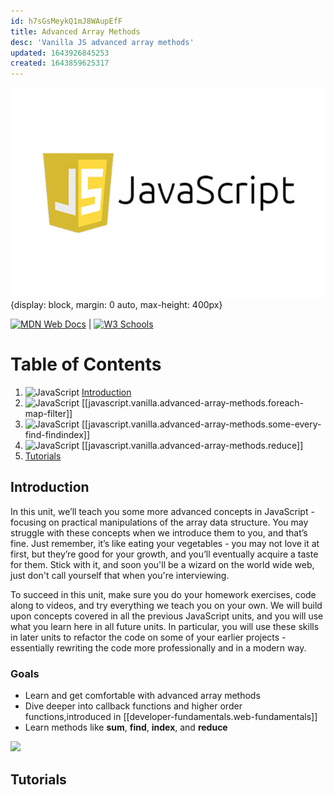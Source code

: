 ```yaml
---
id: h7sGsMeykQ1mJ8WAupEfF
title: Advanced Array Methods
desc: 'Vanilla JS advanced array methods'
updated: 1643926845253
created: 1643859625317
---
```


![javascript](/assets/images/javaScript.jpeg){display: block, margin: 0 auto, max-height: 400px}

[![MDN Web Docs](https://img.shields.io/badge/MDN_Web_Docs-black?style=flat&logo=mdnwebdocs&logoColor=white)](https://developer.mozilla.org/en-US/docs/Web/JavaScript) |
[![W3 Schools](https://img.shields.io/badge/W3Schools-6DA55F?style=flat&logo=w3c&logoColor=white)](https://www.w3schools.com/js/default.asp)

# Table of Contents

1. ![JavaScript](https://img.shields.io/badge/javascript-%23323330.svg?style=flat&logo=javascript&logoColor=%23F7DF1E) [Introduction](#introduction)
2. ![JavaScript](https://img.shields.io/badge/javascript-%23323330.svg?style=flat&logo=javascript&logoColor=%23F7DF1E) [[javascript.vanilla.advanced-array-methods.foreach-map-filter]]
3. ![JavaScript](https://img.shields.io/badge/javascript-%23323330.svg?style=flat&logo=javascript&logoColor=%23F7DF1E) [[javascript.vanilla.advanced-array-methods.some-every-find-findindex]]
4. ![JavaScript](https://img.shields.io/badge/javascript-%23323330.svg?style=flat&logo=javascript&logoColor=%23F7DF1E) [[javascript.vanilla.advanced-array-methods.reduce]]
5. [Tutorials](#tutorials)

## Introduction

In this unit, we’ll teach you some more advanced concepts in JavaScript - focusing on practical manipulations of the array data structure. You may struggle with these concepts when we introduce them to you, and that’s fine. Just remember, it’s like eating your vegetables - you may not love it at first, but they’re good for your growth, and you’ll eventually acquire a taste for them. Stick with it, and soon you'll be a wizard on the world wide web, just don't call yourself that when you're interviewing.

To succeed in this unit, make sure you do your homework exercises, code along to videos, and try everything we teach you on your own. We will build upon concepts covered in all the previous JavaScript units, and you will use what you learn here in all future units. In particular, you will use these skills in later units to refactor the code on some of your earlier projects - essentially rewriting the code more professionally and in a modern way.

### Goals

- Learn and get comfortable with advanced array methods
- Dive deeper into callback functions and higher order functions,introduced in [[developer-fundamentals.web-fundamentals]]
- Learn methods like **sum**, **find**, **index**, and **reduce**

[![](https://img.shields.io/badge/back%20to%20top-%E2%86%A9-red)](#table-of-contents)

## Tutorials
